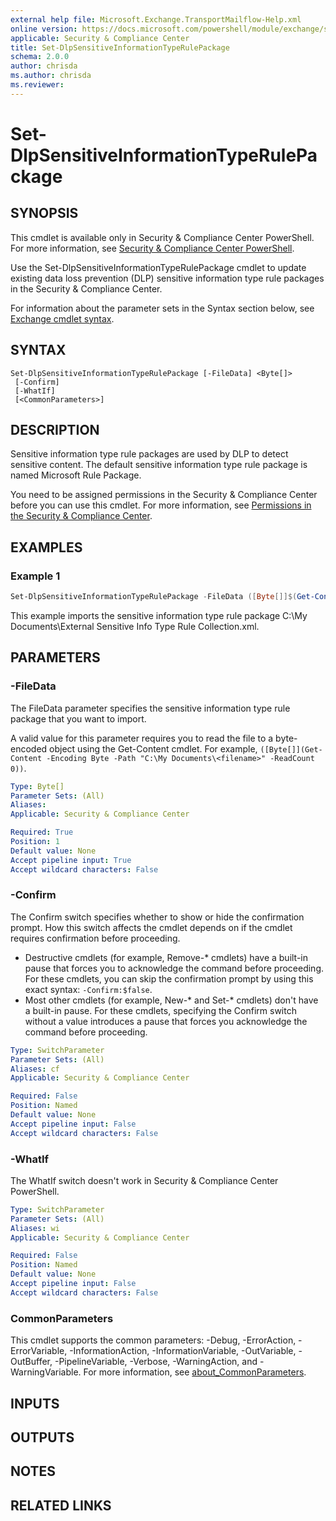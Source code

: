 ```yaml
---
external help file: Microsoft.Exchange.TransportMailflow-Help.xml
online version: https://docs.microsoft.com/powershell/module/exchange/set-dlpsensitiveinformationtyperulepackage
applicable: Security & Compliance Center
title: Set-DlpSensitiveInformationTypeRulePackage
schema: 2.0.0
author: chrisda
ms.author: chrisda
ms.reviewer:
---
```


# Set-DlpSensitiveInformationTypeRulePackage

## SYNOPSIS
This cmdlet is available only in Security & Compliance Center PowerShell. For more information, see [Security & Compliance Center PowerShell](https://docs.microsoft.com/powershell/exchange/scc-powershell).

Use the Set-DlpSensitiveInformationTypeRulePackage cmdlet to update existing data loss prevention (DLP) sensitive information type rule packages in the Security & Compliance Center.

For information about the parameter sets in the Syntax section below, see [Exchange cmdlet syntax](https://docs.microsoft.com/powershell/exchange/exchange-cmdlet-syntax).

## SYNTAX

```
Set-DlpSensitiveInformationTypeRulePackage [-FileData] <Byte[]>
 [-Confirm]
 [-WhatIf]
 [<CommonParameters>]
```

## DESCRIPTION
Sensitive information type rule packages are used by DLP to detect sensitive content. The default sensitive information type rule package is named Microsoft Rule Package.

You need to be assigned permissions in the Security & Compliance Center before you can use this cmdlet. For more information, see [Permissions in the Security & Compliance Center](https://docs.microsoft.com/microsoft-365/security/office-365-security/permissions-in-the-security-and-compliance-center).

## EXAMPLES

### Example 1
```powershell
Set-DlpSensitiveInformationTypeRulePackage -FileData ([Byte[]]$(Get-Content -Path "C:\My Documents\External Sensitive Info Type Rule Collection.xml" -Encoding Byte -ReadCount 0))
```

This example imports the sensitive information type rule package C:\\My Documents\\External Sensitive Info Type Rule Collection.xml.

## PARAMETERS

### -FileData
The FileData parameter specifies the sensitive information type rule package that you want to import.

A valid value for this parameter requires you to read the file to a byte-encoded object using the Get-Content cmdlet. For example, `([Byte[]](Get-Content -Encoding Byte -Path "C:\My Documents\<filename>" -ReadCount 0))`.

```yaml
Type: Byte[]
Parameter Sets: (All)
Aliases:
Applicable: Security & Compliance Center

Required: True
Position: 1
Default value: None
Accept pipeline input: True
Accept wildcard characters: False
```

### -Confirm
The Confirm switch specifies whether to show or hide the confirmation prompt. How this switch affects the cmdlet depends on if the cmdlet requires confirmation before proceeding.

- Destructive cmdlets (for example, Remove-\* cmdlets) have a built-in pause that forces you to acknowledge the command before proceeding. For these cmdlets, you can skip the confirmation prompt by using this exact syntax: `-Confirm:$false`.
- Most other cmdlets (for example, New-\* and Set-\* cmdlets) don't have a built-in pause. For these cmdlets, specifying the Confirm switch without a value introduces a pause that forces you acknowledge the command before proceeding.

```yaml
Type: SwitchParameter
Parameter Sets: (All)
Aliases: cf
Applicable: Security & Compliance Center

Required: False
Position: Named
Default value: None
Accept pipeline input: False
Accept wildcard characters: False
```

### -WhatIf
The WhatIf switch doesn't work in Security & Compliance Center PowerShell.

```yaml
Type: SwitchParameter
Parameter Sets: (All)
Aliases: wi
Applicable: Security & Compliance Center

Required: False
Position: Named
Default value: None
Accept pipeline input: False
Accept wildcard characters: False
```

### CommonParameters
This cmdlet supports the common parameters: -Debug, -ErrorAction, -ErrorVariable, -InformationAction, -InformationVariable, -OutVariable, -OutBuffer, -PipelineVariable, -Verbose, -WarningAction, and -WarningVariable. For more information, see [about_CommonParameters](https://go.microsoft.com/fwlink/p/?LinkID=113216).

## INPUTS

###  

## OUTPUTS

###  

## NOTES

## RELATED LINKS
